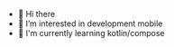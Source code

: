 - 👋 Hi there
- 👀 I’m interested in development mobile
- 🌱 I'm currently learning kotlin/compose


<!---
Kross26/Kross26 is a ✨ special ✨ repository because its `README.md` (this file) appears on your GitHub profile.
You can click the Preview link to take a look at your changes.
--->

